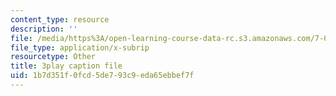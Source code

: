 ```yaml
---
content_type: resource
description: ''
file: /media/https%3A/open-learning-course-data-rc.s3.amazonaws.com/7-014-introductory-biology-spring-2005/1b7d351f0fcd5de793c9eda65ebbef7f_40Sum5KfG1Q.vtt
file_type: application/x-subrip
resourcetype: Other
title: 3play caption file
uid: 1b7d351f-0fcd-5de7-93c9-eda65ebbef7f
---
```

